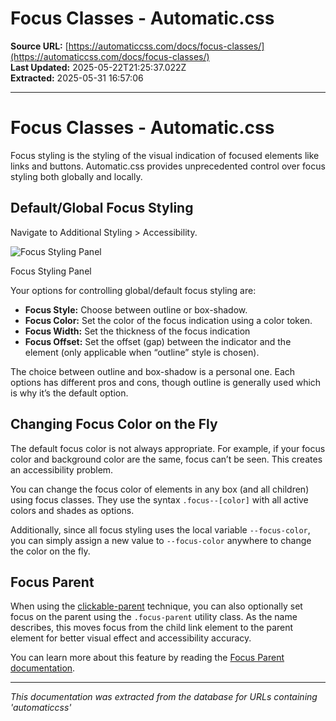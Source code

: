 # Focus Classes - Automatic.css

**Source URL:** [https://automaticcss.com/docs/focus-classes/](https://automaticcss.com/docs/focus-classes/)  
**Last Updated:** 2025-05-22T21:25:37.022Z  
**Extracted:** 2025-05-31 16:57:06

---

# Focus Classes - Automatic.css

Focus styling is the styling of the visual indication of focused elements like links and buttons. Automatic.css provides unprecedented control over focus styling both globally and locally.

## Default/Global Focus Styling

Navigate to Additional Styling > Accessibility.

![Focus Styling Panel](https://automaticcss.com/wp-content/uploads/CleanShot-2024-10-20-at-09.57.32@2x-1024x890.jpg)

Focus Styling Panel

Your options for controlling global/default focus styling are:

*   **Focus Style:** Choose between outline or box-shadow.
*   **Focus Color:** Set the color of the focus indication using a color token.
*   **Focus Width:** Set the thickness of the focus indication
*   **Focus Offset:** Set the offset (gap) between the indicator and the element (only applicable when “outline” style is chosen).

The choice between outline and box-shadow is a personal one. Each options has different pros and cons, though outline is generally used which is why it’s the default option.

## Changing Focus Color on the Fly

The default focus color is not always appropriate. For example, if your focus color and background color are the same, focus can’t be seen. This creates an accessibility problem.

You can change the focus color of elements in any box (and all children) using focus classes. They use the syntax `.focus--[color]` with all active colors and shades as options.

Additionally, since all focus styling uses the local variable `--focus-color`, you can simply assign a new value to `--focus-color` anywhere to change the color on the fly.

## Focus Parent

When using the [clickable-parent](https://automaticcss.com/docs/clickable-parent/) technique, you can also optionally set focus on the parent using the `.focus-parent` utility class. As the name describes, this moves focus from the child link element to the parent element for better visual effect and accessibility accuracy.

You can learn more about this feature by reading the [Focus Parent documentation](https://automaticcss.com/docs/focus-parent/).

---

*This documentation was extracted from the database for URLs containing 'automaticcss'*
